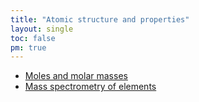 ```yaml
---
title: "Atomic structure and properties"
layout: single
toc: false
pm: true
---
```

- [Moles and molar masses](/notes/research/chemistry/ap-chemistry/atomic-structure-and-properties/moles-and-molar-masses)
- [Mass spectrometry of elements](/notes/research/chemistry/ap-chemistry/atomic-structure-and-properties/mass-spectrometry-of-elements)
